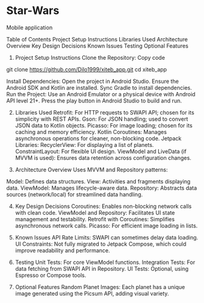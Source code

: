 # Star-Wars
 Mobile application


Table of Contents
    Project Setup Instructions
    Libraries Used
    Architecture Overview
    Key Design Decisions
    Known Issues
    Testing
    Optional Features

1. Project Setup Instructions
Clone the Repository:
Copy code

git clone https://github.com/Dilo1999/xiteb_app.git
cd xiteb_app


Install Dependencies:
Open the project in Android Studio.
Ensure the Android SDK and Kotlin are installed.
Sync Gradle to install dependencies.
Run the Project:
Use an Android Emulator or a physical device with Android API level 21+.
Press the play button in Android Studio to build and run.

2. Libraries Used
Retrofit: For HTTP requests to SWAPI API; chosen for its simplicity with REST APIs.
Gson: For JSON handling; used to convert JSON data to Kotlin objects.
Picasso: For image loading; chosen for its caching and memory efficiency.
Kotlin Coroutines: Manages asynchronous operations for cleaner, non-blocking code.
Jetpack Libraries:
RecyclerView: For displaying a list of planets.
ConstraintLayout: For flexible UI design.
ViewModel and LiveData (if MVVM is used): Ensures data retention across configuration changes.

3. Architecture Overview
Uses MVVM and Repository patterns:

Model: Defines data structures.
View: Activities and fragments displaying data.
ViewModel: Manages lifecycle-aware data.
Repository: Abstracts data sources (network/local) for streamlined data handling.

4. Key Design Decisions
Coroutines: Enables non-blocking network calls with clean code.
ViewModel and Repository: Facilitates UI state management and testability.
Retrofit with Coroutines: Simplifies asynchronous network calls.
Picasso: For efficient image loading in lists.

5. Known Issues
API Rate Limits: SWAPI can sometimes delay data loading.
UI Constraints: Not fully migrated to Jetpack Compose, which could improve readability and performance.

6. Testing
Unit Tests: For core ViewModel functions.
Integration Tests: For data fetching from SWAPI API in Repository.
UI Tests: Optional, using Espresso or Compose tools.

7. Optional Features
Random Planet Images: Each planet has a unique image generated using the Picsum API, adding visual variety.